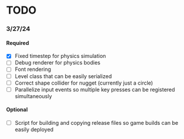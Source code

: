 # TODO

### 3/27/24

#### Required

- [x] Fixed timestep for physics simulation
- [ ] Debug renderer for physics bodies
- [ ] Font rendering
- [ ] Level class that can be easily serialized
- [ ] Correct shape collider for nugget (currently just a circle)
- [ ] Parallelize input events so multiple key presses can be registered simultaneously

#### Optional

- [ ] Script for building and copying release files so game builds can be easily deployed
